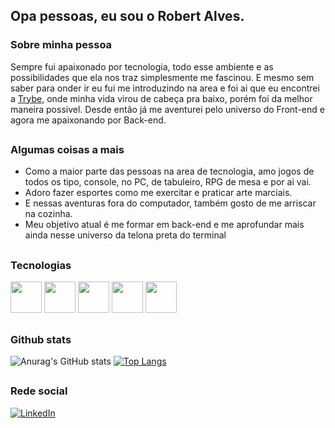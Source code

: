 ## Opa pessoas, eu sou o Robert Alves.

### Sobre minha pessoa
Sempre fui apaixonado por tecnologia, todo esse ambiente e as possibilidades que ela nos traz simplesmente me fascinou. E mesmo sem saber para onder ir eu fui me introduzindo na area e foi ai que eu encontrei a [Trybe](https://www.betrybe.com/), onde minha vida virou de cabeça pra baixo, porém foi da melhor maneira possivel. Desde então já me aventurei pelo universo do Front-end e agora me apaixonando por Back-end.

##

### Algumas coisas a mais
 - Como a maior parte das pessoas na area de tecnologia, amo jogos de todos os tipo, console, no PC, de tabuleiro, RPG de mesa e por ai vai.
 - Adoro fazer esportes como me exercitar e praticar arte marciais.
 - E nessas aventuras fora do computador, também gosto de me arriscar na cozinha.
 - Meu objetivo atual é me formar em back-end e me aprofundar mais ainda nesse universo da telona preta do terminal

##
### Tecnologias
<div>
 <img src="https://cdn.jsdelivr.net/gh/devicons/devicon/icons/html5/html5-original.svg" height=50px/>
 <img src="https://cdn.jsdelivr.net/gh/devicons/devicon/icons/css3/css3-original.svg" height=50px/>
 <img src="https://cdn.jsdelivr.net/gh/devicons/devicon/icons/javascript/javascript-original.svg" height=50px/>
 <img src="https://cdn.jsdelivr.net/gh/devicons/devicon/icons/react/react-original.svg" height=50px/>
 <img src="https://cdn.jsdelivr.net/gh/devicons/devicon/icons/redux/redux-original.svg" height=50px/>
</div>                   
          
          
          
##

### Github stats
![Anurag's GitHub stats](https://github-readme-stats.vercel.app/api?username=Robert-as&show_icons=true&theme=dark)
[![Top Langs](https://github-readme-stats.vercel.app/api/top-langs/?username=Robert-as&theme=dark)](https://github.com/anuraghazra/github-readme-stats)

##

### Rede social
<a href="[www.linkedin.com/in/robert-as]"><img alt="LinkedIn" src="https://img.shields.io/badge/LinkedIn-0077B5?style=for-the-badge&logo=linkedin&logoColor=white" /></a>

